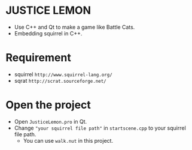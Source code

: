 # JUSTICE LEMON
* Use C++ and Qt to make a game like Battle Cats.
* Embedding squirrel in C++.

# Requirement
* squirrel `http://www.squirrel-lang.org/`
* sqrat `http://scrat.sourceforge.net/`

# Open the project
* Open `JusticeLemon.pro` in Qt.
* Change `"your squirrel file path"` in `startscene.cpp` to your squirrel file path.
   * You can use `walk.nut` in this project.
